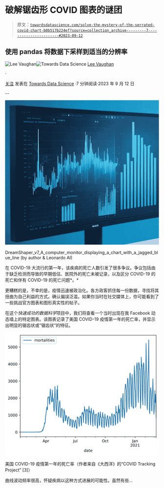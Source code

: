 # 破解锯齿形 COVID 图表的谜团

> 原文：[`towardsdatascience.com/solve-the-mystery-of-the-serrated-covid-chart-b0b517b224ef?source=collection_archive---------7-----------------------#2023-09-12`](https://towardsdatascience.com/solve-the-mystery-of-the-serrated-covid-chart-b0b517b224ef?source=collection_archive---------7-----------------------#2023-09-12)

## 使用 pandas 将数据下采样到适当的分辨率

[](https://medium.com/@lee_vaughan?source=post_page-----b0b517b224ef--------------------------------)![Lee Vaughan](https://medium.com/@lee_vaughan?source=post_page-----b0b517b224ef--------------------------------)[](https://towardsdatascience.com/?source=post_page-----b0b517b224ef--------------------------------)![Towards Data Science](https://towardsdatascience.com/?source=post_page-----b0b517b224ef--------------------------------) [Lee Vaughan](https://medium.com/@lee_vaughan?source=post_page-----b0b517b224ef--------------------------------)

·

[关注](https://medium.com/m/signin?actionUrl=https%3A%2F%2Fmedium.com%2F_%2Fsubscribe%2Fuser%2F5d604015c08b&operation=register&redirect=https%3A%2F%2Ftowardsdatascience.com%2Fsolve-the-mystery-of-the-serrated-covid-chart-b0b517b224ef&user=Lee+Vaughan&userId=5d604015c08b&source=post_page-5d604015c08b----b0b517b224ef---------------------post_header-----------) 发表在 [Towards Data Science](https://towardsdatascience.com/?source=post_page-----b0b517b224ef--------------------------------) ·7 分钟阅读·2023 年 9 月 12 日 [](https://medium.com/m/signin?actionUrl=https%3A%2F%2Fmedium.com%2F_%2Fvote%2Ftowards-data-science%2Fb0b517b224ef&operation=register&redirect=https%3A%2F%2Ftowardsdatascience.com%2Fsolve-the-mystery-of-the-serrated-covid-chart-b0b517b224ef&user=Lee+Vaughan&userId=5d604015c08b&source=-----b0b517b224ef---------------------clap_footer-----------)

--

[](https://medium.com/m/signin?actionUrl=https%3A%2F%2Fmedium.com%2F_%2Fbookmark%2Fp%2Fb0b517b224ef&operation=register&redirect=https%3A%2F%2Ftowardsdatascience.com%2Fsolve-the-mystery-of-the-serrated-covid-chart-b0b517b224ef&source=-----b0b517b224ef---------------------bookmark_footer-----------)![](img/1640a51c93747c35858a5ab009a0dbde.png)

DreamShaper_v7_A_computer_monitor_displaying_a_chart_with_a_jagged_blue_line (by author & Leonardo AI)

在 COVID-19 大流行的第一年，该疾病的死亡人数引发了很多争议。争议包括由于缺乏检测而导致的早期低估、医院外的死亡未被记录，以及区分 COVID-19 的死亡和伴有 COVID-19 的死亡问题*。*

更糟糕的是，不幸的是，疫情迅速被政治化。各方政客抓住每一份数据，寻找将其扭曲为自己利益的方式。确认偏误泛滥。如果你当时在社交媒体上，你可能看到了一些挑战官方图表和图形真实性的帖子。

在这个*快速成功的数据科学*项目中，我们将查看一个当时出现在我 Facebook 动态墙上的特定图表。该图表记录了美国 COVID-19 疫情第一年的死亡率，并显示出明显的锯齿状或“锯齿状”的特征。

![](img/6f7d201b6f793aed44e26c2b38b1f820.png)

美国 COVID-19 疫情第一年的死亡率（作者来自《大西洋》的“COVID Tracking Project” [3]）

曲线波动频率很高，怀疑疾病以这种方式进展的可能性。虽然有些…
